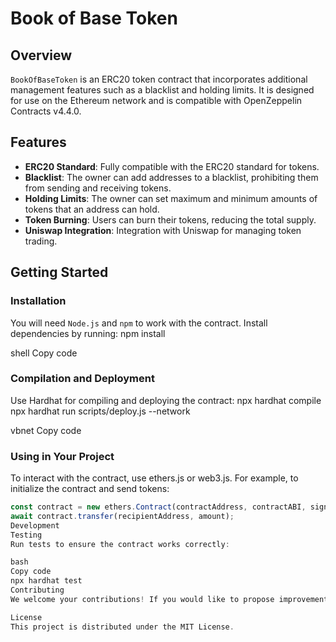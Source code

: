 # Book of Base Token

## Overview
`BookOfBaseToken` is an ERC20 token contract that incorporates additional management features such as a blacklist and holding limits. It is designed for use on the Ethereum network and is compatible with OpenZeppelin Contracts v4.4.0.

## Features
- **ERC20 Standard**: Fully compatible with the ERC20 standard for tokens.
- **Blacklist**: The owner can add addresses to a blacklist, prohibiting them from sending and receiving tokens.
- **Holding Limits**: The owner can set maximum and minimum amounts of tokens that an address can hold.
- **Token Burning**: Users can burn their tokens, reducing the total supply.
- **Uniswap Integration**: Integration with Uniswap for managing token trading.

## Getting Started

### Installation
You will need `Node.js` and `npm` to work with the contract. Install dependencies by running:
npm install

shell
Copy code

### Compilation and Deployment
Use Hardhat for compiling and deploying the contract:
npx hardhat compile
npx hardhat run scripts/deploy.js --network <your-network>

vbnet
Copy code

### Using in Your Project
To interact with the contract, use ethers.js or web3.js. For example, to initialize the contract and send tokens:
```javascript
const contract = new ethers.Contract(contractAddress, contractABI, signer);
await contract.transfer(recipientAddress, amount);
Development
Testing
Run tests to ensure the contract works correctly:

bash
Copy code
npx hardhat test
Contributing
We welcome your contributions! If you would like to propose improvements or report bugs, please create an issue or pull request in the repository.

License
This project is distributed under the MIT License. 
